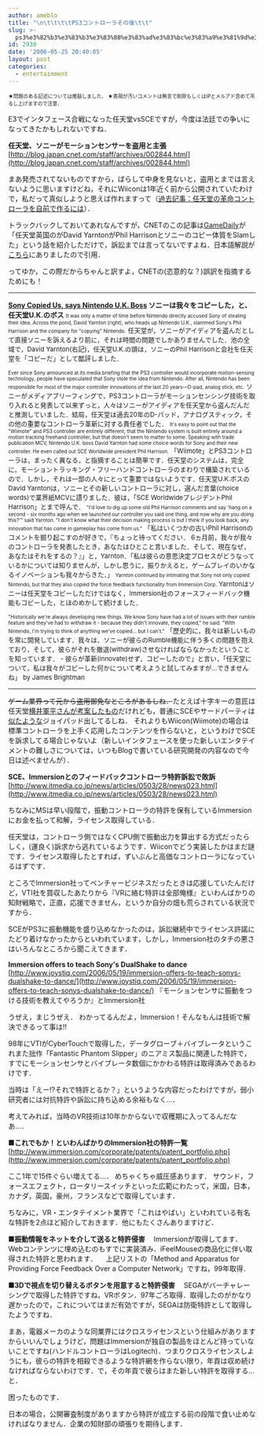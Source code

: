 ```yaml
---
author: ameblo
title: "\n\t\t\t\tPS3コントローラその後\t\t"
slug: >-
  ps3%e3%82%b3%e3%83%b3%e3%83%88%e3%83%ad%e3%83%bc%e3%83%a9%e3%81%9d%e3%81%ae%e5%be%8c
id: 2930
date: '2006-05-25 20:40:05'
layout: post
categories:
  - entertainment
---
```


<font size="1">★問題のある記述については推敲しました． ★表現が汚いコメントは無言で削除もしくはIPとメルアド含めて吊るし上げますので注意．</font>

E3でインタフェース合戦になった任天堂vsSCEですが，今度は法廷での争いになってきたかもしれないですね．

**任天堂、ソニーがモーションセンサーを盗用と主張** [http://blog.japan.cnet.com/staff/archives/002844.html](http://blog.japan.cnet.com/staff/archives/002844.html)

まあ発売されてないものですから，ばらして中身を見ないと，盗用とまでは言えないように思いますけどね，それにWiiconは1年近く前から公開されていたわけで，私だって真似しようと思えば作れますって（[過去記事：任天堂の革命コントローラを自前で作るには](http://ameblo.jp/akihiko/entry-10004348312.html)）．

トラックバックしておいてあれなんですが，CNETのこの記事は[GameDaily](http://biz.gamedaily.com/industry/feature/?id=12734)が「任天堂英国のが<span class="biz_b12">David Yarnton</span><span class="biz_b12">がPhil Harrisonとソニーのコピー体質を</span>Slamした」という話を紹介しただけで，訴訟までは言ってないですよね．日本語解説が[こちら](http://www.nintendo-inside.jp/news/184/18464.html)にありましたので引用．

ってゆか，この際だからちゃんと訳すよ，CNETの(恣意的な？)誤訳を指摘するためにも！

---

**[Sony Copied Us, says Nintendo U.K. Boss](http://biz.gamedaily.com/industry/feature/?id=12734) ソニーは我々をコピーした，と、任天堂U.K.のボス** <font size="1">It was only a matter of time before Nintendo directly accused Sony of stealing their idea. Across the pond, David Yarnton (right), who heads up Nintendo U.K., slammed Sony's Phil Harrison and the company for "copying" Nintendo.</font> <font size="2">任天堂が，ソニーがアイディアを盗んだとして直接ソニーを訴えるより前に，それは時間の問題でしかありませんでした．池の全域で，David Yarnton(右記)，任天堂U.K.の頭は，ソニーのPhil Harrisonと会社を任天堂を「コピーだ」として酷評しました．</font>

<font size="1">Ever since Sony announced at its media briefing that the PS3 controller would incorporate motion-sensing technology, people have speculated that Sony stole the idea from Nintendo. After all, Nintendo has been responsible for most of the major controller innovations of the last 20 years—D-pad, analog stick, etc.</font> <font size="2">ソニーがメディアブリーフィングで，PS3コントローラがモーションセンシング技術を取り入れると発表して以来ずっと，人々はソニーがアイディアを任天堂から盗んだんだと推測していました．結局，任天堂は過去20年のD-パッド，アナログスティック，その他の重要なコントローラ革新に対する責任者でした．</font> <font size="1">It's easy to point out that the "Wiimote" and PS3 controller are entirely different, that the Nintendo system is built entirely around a motion tracking freehand controller, but that doesn't seem to matter to some. Speaking with trade publication MCV, Nintendo U.K. boss David Yarnton had some choice words for Sony and their new controller. He even called out SCE Worldwide president Phil Harrison.</font> <font size="2">「Wiimote」とPS3コントローラは，まったく異なる，と指摘することは簡単です．任天堂のシステムは，完全に，モーショントラッキング・フリーハンドコントローラのまわりで構築されているので．しかし，それは一部の人々にとって重要ではないようです．任天堂U.K.ボスのDavid Yarntonは，ソニーとその新しいコントローラに対し，選んだ言葉(choice words)で業界紙MCVに語りました．彼は，「SCE WorldwideプレジデントPhil Harrison」とまで呼んで．</font> <font size="1">"I'd love to dig up some old Phil Harrison comments and say 'hang on a second - six months ago when we launched our controller you said one thing, and now why are you doing this?'" said Yarnton. "I don't know what their decision making process is but I think if you look back, any innovation that has come in gameplay has come from us."</font> <font size="2">「私はいくつかの古いPhil Harrisonのコメントを掘り起こすのが好きで，『ちょっと待ってください． 6ヵ月前，我々が我々のコントローラを発表したとき，あなたはひとこと言いました．そして、現在なぜ，あなたはそれをするの？』」と，Yarnton．「私は彼らの意思決定プロセスがどうなっているかについては知りませんが，しかし思うに，振りかえると，ゲームプレイのいかなるイノベーションも我々からきた．」</font> <font size="1">Yarnton continued by intimating that Sony not only copied Nintendo, but that they also copied the force feedback functionality from Immersion Corp.</font> <font size="2">Yarntonはソニーは任天堂をコピーしただけではなく，Immersion社のフォースフィードバック機能もコピーした，とほのめかして続けました．</font>

<font size="1">"Historically we're always developing new things. We know Sony have had a lot of issues with their rumble feature and they've had to withdraw it - because they didn't innovate, they copied," he said. "With Nintendo, I'm trying to think of anything we've copied... but I can't."</font> <font size="2">「歴史的に，我々は新しいものを常に開発しています．我々は、ソニーが彼らのRumble機能に伴う多くの問題を抱えており，そして，彼らがそれを撤退(withdraw)させなければならなかったということを知っています． - 彼らが革新(innovate)せず，コピーしたので」と言い，「任天堂について，私は我々がコピーした何かについて考えようと試してみますが...できませんね」</font> <font size="2">by James Brightman</font>

---

<strike>ゲーム業界って元から盗用御免なところがあるしね．</strike>たとえば十字キーの意匠は任天堂[横井軍平さんが考案したもの](http://ja.wikipedia.org/wiki/æ¨ªäºè»å¹³)だけれども，普通にSCEやサードパーティは[似たような](http://ja.wikipedia.org/wiki/åå­ã­ã¼)ジョイパッド出してるしね． それよりもWiicon(Wiimote)の場合は標準コントローラを上手く応用したコンテンツを作らないと，というわけでSCEを訴求してる場合じゃないよ（新しいインタフェースを使った新しいエンタテイメントの難しさについては，いつもBlogで書いている研究開発の内容なので今日は述べませんが）．

**SCE、Immersionとのフィードバックコントローラ特許訴訟で敗訴** [http://www.itmedia.co.jp/news/articles/0503/28/news023.html](http://www.itmedia.co.jp/news/articles/0503/28/news023.html)

ちなみにMSは早い段階で，振動コントローラの特許を保有しているImmersionにお金を払って和解，ライセンス取得している．

任天堂は，コントローラ側ではなくCPU側で振動出力を算出する方式だったらしく，(運良く)訴求から逃れているようです．Wiiconでどう実装したかはまだ謎です．ライセンス取得したとすれば，ずいぶんと高価なコントローラになっているはずです．

ところでImmersion社ってベンチャービジネスだったときは応援していたんだけど，VTI社を買収したあたりから『VRに絡む特許は全部俺様』といわんばかりの知財戦略で，正直，応援できません，というか自分の畑も荒らされている状況ですから．

SCEがPS3に振動機能を盛り込めなかったのは，訴訟継続中でライセンス許諾にたどり着けなかったからといわれています，しかし，Immersion社のタチの悪さはいろんなところから聞こえてきます．

**Immersion offers to teach Sony's DualShake to dance** [http://www.joystiq.com/2006/05/19/immersion-offers-to-teach-sonys-dualshake-to-dance/](http://www.joystiq.com/2006/05/19/immersion-offers-to-teach-sonys-dualshake-to-dance/) 『モーションセンサに振動をつける技術を教えてやろうか』とImmersion社

うぜえ，まじうぜえ． わかってるんだよ，Immersion！そんなもんは技術で解決できるって事は!!

98年にVTIがCyberTouchで取得した，データグローブ＋バイブレータというこれまた拙作「Fantastic Phantom Slipper」のニアミス製品に関連した特許で，すでにモーションセンサとバイブレータ数個にかかわる特許は取得済みであるわけです．

当時は「えー!?それで特許とるか？」というような内容だったわけですが，弱小研究者には対抗特許や訴訟に持ち込める余裕もなく…．

考えてみれば，当時のVR技術は10年かからないで収穫期に入ってるんだなあ…．

**■これでもか！といわんばかりのImmersion社の特許一覧** [http://www.immersion.com/corporate/patents/patent_portfolio.php](http://www.immersion.com/corporate/patents/patent_portfolio.php)

ここ1年で15件ぐらい増えてる…． めちゃくちゃ威圧感あります． サウンド，フォースエフェクト，ロータリースイッチといった広範にわたって，米国，日本，カナダ，英国，豪州，フランスなどで取得しています．

ちなみに，VR・エンタテイメント業界で「これはやばい」といわれている有名な特許を2点ほど紹介しておきます．他にもたくさんありますけど．

**■振動情報をネットを介して送ると特許侵害** 　Immersionが取得してます．Webコンテンツに埋め込むのもすでに実装済み．iFeelMouseの商品化に伴い取得された特許と思われます． 　上記リストの「Method and Apparatus for Providing Force Feedback Over a Computer Network」ですね，99年取得．

**■3Dで視点を切り替えるボタンを用意すると特許侵害** 　SEGAがバーチャレーシングで取得した特許ですね，VRボタン．97年ごろ取得．取得したのがかなり遅かったので，これについてはまだ有効ですが，SEGAは防衛特許として取得したようですね．

まあ，電器メーカのような同業界にはクロスライセンスという仕組みがありますからいいんでしょうけど，問題はImmersionが独自の製品をほとんど持っていないことですね(ハンドルコントローラはLogitech)．つまりクロスライセンスしようにも，彼らの特許を相殺できるような特許網を作らない限り，年貢は収め続けなければならないわけです．で，その年貢で彼らはまた新しい特許を取得する…と．

困ったものです．

日本の場合，公開審査制度がありますから特許が成立する前の段階で食い止めなければなりません．企業の知財部の頑張りを期待します．